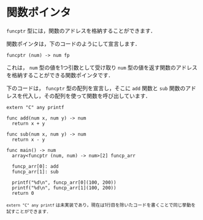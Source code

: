 <script src="https://cdn.lordicon.com/xdjxvujz.js"></script>

# 関数ポインタ

`funcptr` 型には，関数のアドレスを格納することができます．

関数ポインタは，下のコードのようにして宣言します．

```
funcptr (num) -> num fp
```

これは， `num` 型の値を1つ引数として受け取り `num` 型の値を返す関数のアドレスを格納することができる関数ポインタです．

下のコードは， `funcptr` 型の配列を宣言し，そこに `add` 関数と `sub` 関数のアドレスを代入し，その配列を使って関数を呼び出しています．

```
extern "C" any printf

func add(num x, num y) -> num
  return x + y

func sub(num x, num y) -> num
  return x - y

func main() -> num
  array<funcptr (num, num) -> num>[2] funcp_arr

  funcp_arr[0]: add
  funcp_arr[1]: sub

  printf("%d\n", funcp_arr[0](100, 200))
  printf("%d\n", funcp_arr[1](100, 200))
  return 0

```

<lord-icon
  src="https://cdn.lordicon.com/giaigwkd.json"
  trigger="loop"
  delay="1000"
  style="height:2em">
</lord-icon> <small> `extern "C" any printf` は未実装であり，現在は1行目を除いたコードを書くことで同じ挙動を試すことができます．</small>